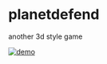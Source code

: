 # planetdefend
another 3d style game

[![demo](https://i9.ytimg.com/vi/XtFuklJLPbU/mq2.jpg?sqp=CITsuPcF&rs=AOn4CLBXwpAnl7Qu3PassaADRWDGoA6xEQ)](https://youtu.be/XtFuklJLPbU "demo")




